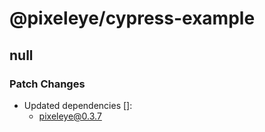 # @pixeleye/cypress-example

## null

### Patch Changes

- Updated dependencies []:
  - pixeleye@0.3.7

